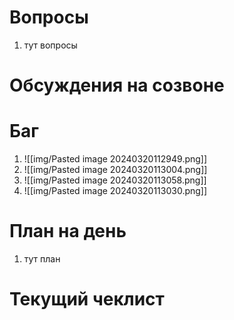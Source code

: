 # Вопросы
1. тут вопросы

# Обсуждения на созвоне
# Баг
1. ![[img/Pasted image 20240320112949.png]]
2. ![[img/Pasted image 20240320113004.png]]
3. ![[img/Pasted image 20240320113058.png]]
5. ![[img/Pasted image 20240320113030.png]]

# План на день
1. тут план
# Текущий чеклист 

